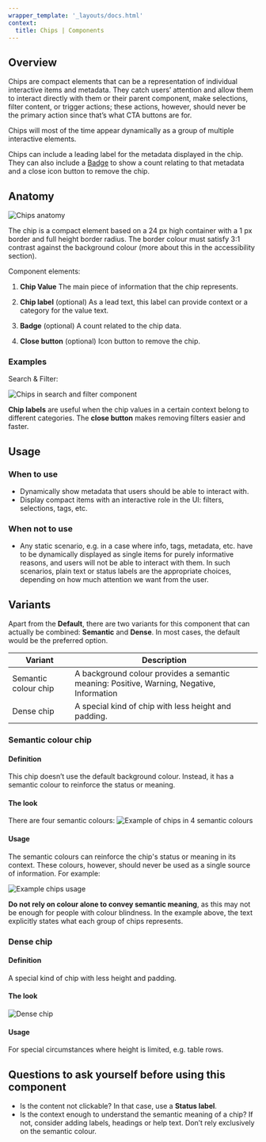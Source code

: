 ```yaml
---
wrapper_template: '_layouts/docs.html'
context:
  title: Chips | Components
---
```


## Overview

Chips are compact elements that can be a representation of individual interactive items and metadata. They catch users’ attention and allow them to interact directly with them or their parent component, make selections, filter content, or trigger actions; these actions, however, should never be the primary action since that’s what CTA buttons are for.

Chips will most of the time appear dynamically as a group of multiple interactive elements.

Chips can include a leading label for the metadata displayed in the chip. They can also include a [Badge](https://discourse.ubuntu.com/t/component-badge/31574) to show a count relating to that metadata and a close icon button to remove the chip.

## Anatomy

![Chips anatomy](https://assets.ubuntu.com/v1/794a37b6-1.jpeg)

The chip is a compact element based on a 24 px high container with a 1 px border and full height border radius. The border colour must satisfy 3:1 contrast against the background colour (more about this in the accessibility section).

Component elements:

1. **Chip Value**
   The main piece of information that the chip represents.

1. **Chip label** (optional)
   As a lead text, this label can provide context or a category for the value text.

1. **Badge** (optional)
   A count related to the chip data.

1. **Close button** (optional)
   Icon button to remove the chip.

### Examples

Search & Filter:

![Chips in search and filter component](https://assets.ubuntu.com/v1/961dbc68-2.png)

**Chip labels** are useful when the chip values in a certain context belong to different categories.
The **close button** makes removing filters easier and faster.

## Usage

### When to use

- Dynamically show metadata that users should be able to interact with.
- Display compact items with an interactive role in the UI: filters, selections, tags, etc.

### When not to use

- Any static scenario, e.g. in a case where info, tags, metadata, etc. have to be dynamically displayed as single items for purely informative reasons, and users will not be able to interact with them. In such scenarios, plain text or status labels are the appropriate choices, depending on how much attention we want from the user.

## Variants

Apart from the **Default**, there are two variants for this component that can actually be combined: **Semantic** and **Dense**. In most cases, the default would be the preferred option.

| Variant              | Description                                                                               |
| -------------------- | ----------------------------------------------------------------------------------------- |
| Semantic colour chip | A background colour provides a semantic meaning: Positive, Warning, Negative, Information |
| Dense chip           | A special kind of chip with less height and padding.                                      |

### Semantic colour chip

#### Definition

This chip doesn’t use the default background colour. Instead, it has a semantic colour to reinforce the status or meaning.

#### The look

There are four semantic colours:
![Example of chips in 4 semantic colours](https://assets.ubuntu.com/v1/706255f6-3.png)

#### Usage

The semantic colours can reinforce the chip's status or meaning in its context. These colours, however, should never be used as a single source of information. For example:

![Example chips usage](https://assets.ubuntu.com/v1/e1166493-4.jpeg)

**Do not rely on colour alone to convey semantic meaning**, as this may not be enough for people with colour blindness. In the example above, the text explicitly states what each group of chips represents.

### Dense chip

#### Definition

A special kind of chip with less height and padding.

#### The look

![Dense chip](https://assets.ubuntu.com/v1/5efc5bae-5.png)

#### Usage

For special circumstances where height is limited, e.g. table rows.

## Questions to ask yourself before using this component

- Is the content not clickable? In that case, use a **Status label**.
- Is the context enough to understand the semantic meaning of a chip? If not, consider adding labels, headings or help text. Don’t rely exclusively on the semantic colour.

